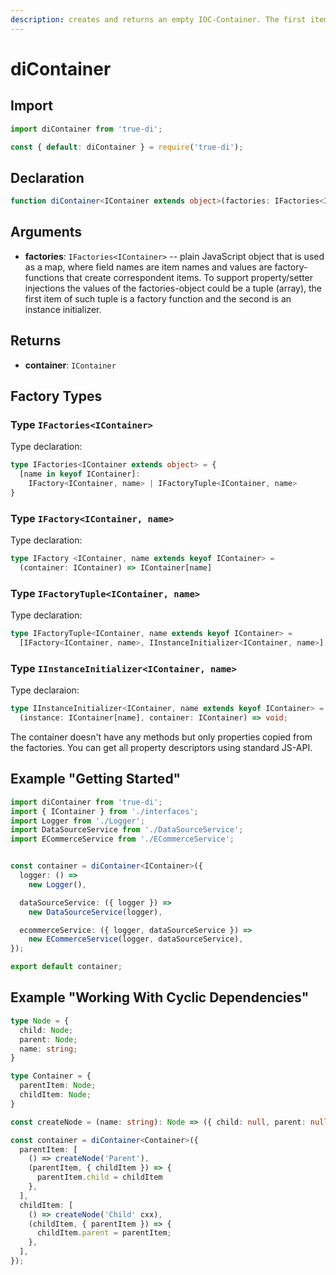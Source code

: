```yaml
---
description: creates and returns an empty IOC-Container. The first item will be created and stored only after it is requested.
---
```


# diContainer

## Import

```typescript
import diContainer from 'true-di';
```

```javascript
const { default: diContainer } = require('true-di');
```

## Declaration

```typescript
function diContainer<IContainer extends object>(factories: IFactories<IContainer>): IContainer
```

## Arguments

* **factories**: `IFactories<IContainer>` -- plain JavaScript object that is used as a map, where field names are item names and values are factory-functions that create correspondent items. To support property/setter injections the values of the factories-object could be a tuple (array), the first item of such tuple is a factory function and the second is an instance initializer.

## Returns

* **container**: `IContainer`

## Factory Types

### Type `IFactories<IContainer>`

Type declaration:

```typescript
type IFactories<IContainer extends object> = {
  [name in keyof IContainer]:
    IFactory<IContainer, name> | IFactoryTuple<IContainer, name>
}
```

### Type `IFactory<IContainer, name>`

Type declaration:

```typescript
type IFactory <IContainer, name extends keyof IContainer> =
  (container: IContainer) => IContainer[name]
```

### Type `IFactoryTuple<IContainer, name>`

Type declaration:

```typescript
type IFactoryTuple<IContainer, name extends keyof IContainer> =
  [IFactory<IContainer, name>, IInstanceInitializer<IContainer, name>];
```

### Type `IInstanceInitializer<IContainer, name>`

Type declaraion:

```typescript
type IInstanceInitializer<IContainer, name extends keyof IContainer> =
  (instance: IContainer[name], container: IContainer) => void;
```

The container doesn't have any methods but only properties copied from the factories. You can get all property descriptors using standard JS-API.

## Example "Getting Started"

```typescript
import diContainer from 'true-di';
import { IContainer } from './interfaces';
import Logger from './Logger';
import DataSourceService from './DataSourceService';
import ECommerceService from './ECommerceService';


const container = diContainer<IContainer>({
  logger: () =>
    new Logger(),

  dataSourceService: ({ logger }) => 
    new DataSourceService(logger),

  ecommerceService: ({ logger, dataSourceService }) =>
    new ECommerceService(logger, dataSourceService),
});

export default container;
```

## Example "Working With Cyclic Dependencies"

```typescript
type Node = {
  child: Node;
  parent: Node;
  name: string;
}

type Container = {
  parentItem: Node;
  childItem: Node;
}

const createNode = (name: string): Node => ({ child: null, parent: null, name });

const container = diContainer<Container>({
  parentItem: [
    () => createNode('Parent'),
    (parentItem, { childItem }) => {
      parentItem.child = childItem
    },
  ],
  childItem: [
    () => createNode('Child' cxx),
    (childItem, { parentItem }) => {
      childItem.parent = parentItem;
    },
  ],
});
```

